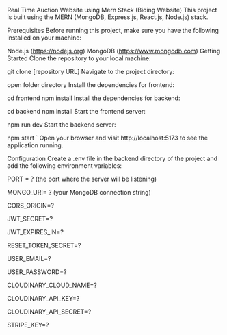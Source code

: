 Real Time Auction Website using Mern Stack (Biding Website)
This project is built using the MERN (MongoDB, Express.js, React.js, Node.js) stack.



Prerequisites
Before running this project, make sure you have the following installed on your machine:

Node.js (https://nodejs.org)
MongoDB (https://www.mongodb.com)
Getting Started
Clone the repository to your local machine:

git clone [repository URL]
Navigate to the project directory:

open folder directory
Install the dependencies for frontend:

cd frontend
npm install
Install the dependencies for backend:

cd backend
npm install
Start the frontend server:

npm run dev
Start the backend server:

npm start
`
Open your browser and visit http://localhost:5173 to see the application running.

Configuration
Create a .env file in the backend directory of the project and add the following environment variables:

PORT = ? (the port where the server will be listening)

MONGO_URI= ? (your MongoDB connection string)

CORS_ORIGIN=?

JWT_SECRET=?

JWT_EXPIRES_IN=?

RESET_TOKEN_SECRET=?

USER_EMAIL=?

USER_PASSWORD=?

CLOUDINARY_CLOUD_NAME=?

CLOUDINARY_API_KEY=?

CLOUDINARY_API_SECRET=?

STRIPE_KEY=?
